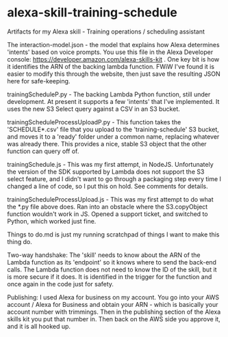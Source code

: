 # alexa-skill-training-schedule
Artifacts for my Alexa skill - Training operations / scheduling assistant

The interaction-model.json - the model that explains how Alexa determines 'intents' based on voice prompts.  You use this file in the Alexa Developer console:  https://developer.amazon.com/alexa-skills-kit .  One key bit is how it identifies the ARN of the backing lambda function.  FWiW I've found it is easier to modify this through the website, then just save the resulting JSON here for safe-keeping.

trainingScheduleP.py -  The backing Lambda Python function, still under development.  At present it supports a few 'intents' that I've implemented.  It uses the new S3 Select query against a CSV in an S3 bucket.

trainingScheduleProcessUploadP.py - This function takes the 'SCHEDULE*.csv' file that you upload to the 'training-schedule' S3 bucket, and moves it to a 'ready' folder under a common name, replacing whatever was already there.  This provides a nice, stable S3 object that the other function can query off of.

trainingSchedule.js - This was my first attempt, in NodeJS.  Unfortunately the version of the SDK supported by Lambda does not support the S3 select feature, and I didn't want to go through a packaging step every time I changed a line of code, so I put this on hold.  See comments for details.

trainingScheduleProcessUpload.js - This was my first attempt to do what the *.py file above does.  Ran into an obstacle where the S3.copyObject function wouldn't work in JS.  Opened a support ticket, and switched to Python, which worked just fine.

Things to do.md is just my running scratchpad of things I want to make this thing do.

Two-way handshake:  The 'skill' needs to know about the ARN of the Lambda function as its 'endpoint' so it knows where to send the back-end calls.  The Lambda function does not need to know the ID of the skill, but it is more secure if it does.  It is identified in the trigger for the function and once again in the code just for safety.

Publishing:  I used Alexa for business on my account.  You go into your AWS account / Alexa for Business and obtain your ARN - which is basically your account number with trimmings.  Then in the publishing section of the Alexa skills kit you put that number in.  Then back on the AWS side you approve it, and it is all hooked up.
